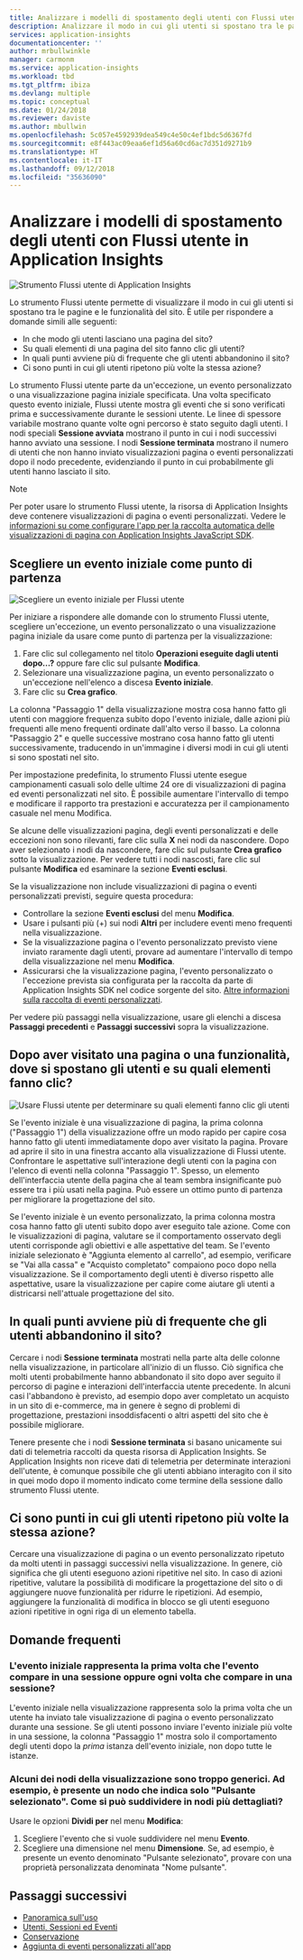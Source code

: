 ```yaml
---
title: Analizzare i modelli di spostamento degli utenti con Flussi utente in Azure Application Insights | Microsoft Docs
description: Analizzare il modo in cui gli utenti si spostano tra le pagine e le funzionalità dell'app Web.
services: application-insights
documentationcenter: ''
author: mrbullwinkle
manager: carmonm
ms.service: application-insights
ms.workload: tbd
ms.tgt_pltfrm: ibiza
ms.devlang: multiple
ms.topic: conceptual
ms.date: 01/24/2018
ms.reviewer: daviste
ms.author: mbullwin
ms.openlocfilehash: 5c057e4592939dea549c4e50c4ef1bdc5d6367fd
ms.sourcegitcommit: e8f443ac09eaa6ef1d56a60cd6ac7d351d9271b9
ms.translationtype: HT
ms.contentlocale: it-IT
ms.lasthandoff: 09/12/2018
ms.locfileid: "35636090"
---
```

# <a name="analyze-user-navigation-patterns-with-user-flows-in-application-insights"></a>Analizzare i modelli di spostamento degli utenti con Flussi utente in Application Insights

![Strumento Flussi utente di Application Insights](./media/app-insights-usage-flows/00001-flows.png)

Lo strumento Flussi utente permette di visualizzare il modo in cui gli utenti si spostano tra le pagine e le funzionalità del sito. È utile per rispondere a domande simili alle seguenti:

* In che modo gli utenti lasciano una pagina del sito?
* Su quali elementi di una pagina del sito fanno clic gli utenti?
* In quali punti avviene più di frequente che gli utenti abbandonino il sito?
* Ci sono punti in cui gli utenti ripetono più volte la stessa azione?

Lo strumento Flussi utente parte da un'eccezione, un evento personalizzato o una visualizzazione pagina iniziale specificata. Una volta specificato questo evento iniziale, Flussi utente mostra gli eventi che si sono verificati prima e successivamente durante le sessioni utente. Le linee di spessore variabile mostrano quante volte ogni percorso è stato seguito dagli utenti. I nodi speciali **Sessione avviata** mostrano il punto in cui i nodi successivi hanno avviato una sessione. I nodi **Sessione terminata** mostrano il numero di utenti che non hanno inviato visualizzazioni pagina o eventi personalizzati dopo il nodo precedente, evidenziando il punto in cui probabilmente gli utenti hanno lasciato il sito.

> [!NOTE]
> Per poter usare lo strumento Flussi utente, la risorsa di Application Insights deve contenere visualizzazioni di pagina o eventi personalizzati. Vedere le [informazioni su come configurare l'app per la raccolta automatica delle visualizzazioni di pagina con Application Insights JavaScript SDK](app-insights-javascript.md).
>
>

## <a name="start-by-choosing-an-initial-event"></a>Scegliere un evento iniziale come punto di partenza

![Scegliere un evento iniziale per Flussi utente](./media/app-insights-usage-flows/00002-flows-initial-event.png)

Per iniziare a rispondere alle domande con lo strumento Flussi utente, scegliere un'eccezione, un evento personalizzato o una visualizzazione pagina iniziale da usare come punto di partenza per la visualizzazione:

1. Fare clic sul collegamento nel titolo **Operazioni eseguite dagli utenti dopo...?** oppure fare clic sul pulsante **Modifica**.
2. Selezionare una visualizzazione pagina, un evento personalizzato o un'eccezione nell'elenco a discesa **Evento iniziale**.
3. Fare clic su **Crea grafico**.

La colonna "Passaggio 1" della visualizzazione mostra cosa hanno fatto gli utenti con maggiore frequenza subito dopo l'evento iniziale, dalle azioni più frequenti alle meno frequenti ordinate dall'alto verso il basso. La colonna "Passaggio 2" e quelle successive mostrano cosa hanno fatto gli utenti successivamente, traducendo in un'immagine i diversi modi in cui gli utenti si sono spostati nel sito.

Per impostazione predefinita, lo strumento Flussi utente esegue campionamenti casuali solo delle ultime 24 ore di visualizzazioni di pagina ed eventi personalizzati nel sito. È possibile aumentare l'intervallo di tempo e modificare il rapporto tra prestazioni e accuratezza per il campionamento casuale nel menu Modifica.

Se alcune delle visualizzazioni pagina, degli eventi personalizzati e delle eccezioni non sono rilevanti, fare clic sulla **X** nei nodi da nascondere. Dopo aver selezionato i nodi da nascondere, fare clic sul pulsante **Crea grafico** sotto la visualizzazione. Per vedere tutti i nodi nascosti, fare clic sul pulsante **Modifica** ed esaminare la sezione **Eventi esclusi**.

Se la visualizzazione non include visualizzazioni di pagina o eventi personalizzati previsti, seguire questa procedura:

* Controllare la sezione **Eventi esclusi** del menu **Modifica**.
* Usare i pulsanti più (+) sui nodi **Altri** per includere eventi meno frequenti nella visualizzazione.
* Se la visualizzazione pagina o l'evento personalizzato previsto viene inviato raramente dagli utenti, provare ad aumentare l'intervallo di tempo della visualizzazione nel menu **Modifica**.
* Assicurarsi che la visualizzazione pagina, l'evento personalizzato o l'eccezione prevista sia configurata per la raccolta da parte di Application Insights SDK nel codice sorgente del sito. [Altre informazioni sulla raccolta di eventi personalizzati](app-insights-api-custom-events-metrics.md).

Per vedere più passaggi nella visualizzazione, usare gli elenchi a discesa **Passaggi precedenti** e **Passaggi successivi** sopra la visualizzazione.

## <a name="after-visiting-a-page-or-feature-where-do-users-go-and-what-do-they-click"></a>Dopo aver visitato una pagina o una funzionalità, dove si spostano gli utenti e su quali elementi fanno clic?

![Usare Flussi utente per determinare su quali elementi fanno clic gli utenti](./media/app-insights-usage-flows/00003-flows-one-step.png)

Se l'evento iniziale è una visualizzazione di pagina, la prima colonna ("Passaggio 1") della visualizzazione offre un modo rapido per capire cosa hanno fatto gli utenti immediatamente dopo aver visitato la pagina. Provare ad aprire il sito in una finestra accanto alla visualizzazione di Flussi utente. Confrontare le aspettative sull'interazione degli utenti con la pagina con l'elenco di eventi nella colonna "Passaggio 1". Spesso, un elemento dell'interfaccia utente della pagina che al team sembra insignificante può essere tra i più usati nella pagina. Può essere un ottimo punto di partenza per migliorare la progettazione del sito.

Se l'evento iniziale è un evento personalizzato, la prima colonna mostra cosa hanno fatto gli utenti subito dopo aver eseguito tale azione. Come con le visualizzazioni di pagina, valutare se il comportamento osservato degli utenti corrisponde agli obiettivi e alle aspettative del team. Se l'evento iniziale selezionato è "Aggiunta elemento al carrello", ad esempio, verificare se "Vai alla cassa" e "Acquisto completato" compaiono poco dopo nella visualizzazione. Se il comportamento degli utenti è diverso rispetto alle aspettative, usare la visualizzazione per capire come aiutare gli utenti a districarsi nell'attuale progettazione del sito.

## <a name="where-are-the-places-that-users-churn-most-from-your-site"></a>In quali punti avviene più di frequente che gli utenti abbandonino il sito?

Cercare i nodi **Sessione terminata** mostrati nella parte alta delle colonne nella visualizzazione, in particolare all'inizio di un flusso. Ciò significa che molti utenti probabilmente hanno abbandonato il sito dopo aver seguito il percorso di pagine e interazioni dell'interfaccia utente precedente. In alcuni casi l'abbandono è previsto, ad esempio dopo aver completato un acquisto in un sito di e-commerce, ma in genere è segno di problemi di progettazione, prestazioni insoddisfacenti o altri aspetti del sito che è possibile migliorare.

Tenere presente che i nodi **Sessione terminata** si basano unicamente sui dati di telemetria raccolti da questa risorsa di Application Insights. Se Application Insights non riceve dati di telemetria per determinate interazioni dell'utente, è comunque possibile che gli utenti abbiano interagito con il sito in quei modo dopo il momento indicato come termine della sessione dallo strumento Flussi utente.

## <a name="are-there-places-where-users-repeat-the-same-action-over-and-over"></a>Ci sono punti in cui gli utenti ripetono più volte la stessa azione?

Cercare una visualizzazione di pagina o un evento personalizzato ripetuto da molti utenti in passaggi successivi nella visualizzazione. In genere, ciò significa che gli utenti eseguono azioni ripetitive nel sito. In caso di azioni ripetitive, valutare la possibilità di modificare la progettazione del sito o di aggiungere nuove funzionalità per ridurre le ripetizioni. Ad esempio, aggiungere la funzionalità di modifica in blocco se gli utenti eseguono azioni ripetitive in ogni riga di un elemento tabella.

## <a name="common-questions"></a>Domande frequenti

### <a name="does-the-initial-event-represent-the-first-time-the-event-appears-in-a-session-or-any-time-it-appears-in-a-session"></a>L'evento iniziale rappresenta la prima volta che l'evento compare in una sessione oppure ogni volta che compare in una sessione?

L'evento iniziale nella visualizzazione rappresenta solo la prima volta che un utente ha inviato tale visualizzazione di pagina o evento personalizzato durante una sessione. Se gli utenti possono inviare l'evento iniziale più volte in una sessione, la colonna "Passaggio 1" mostra solo il comportamento degli utenti dopo la *prima* istanza dell'evento iniziale, non dopo tutte le istanze.

### <a name="some-of-the-nodes-in-my-visualization-are-too-high-level-for-example-a-node-that-just-says-button-clicked-how-can-i-break-it-down-into-more-detailed-nodes"></a>Alcuni dei nodi della visualizzazione sono troppo generici. Ad esempio, è presente un nodo che indica solo "Pulsante selezionato". Come si può suddividere in nodi più dettagliati?

Usare le opzioni **Dividi per** nel menu **Modifica**:

1. Scegliere l'evento che si vuole suddividere nel menu **Evento**.
2. Scegliere una dimensione nel menu **Dimensione**. Se, ad esempio, è presente un evento denominato "Pulsante selezionato", provare con una proprietà personalizzata denominata "Nome pulsante".

## <a name="next-steps"></a>Passaggi successivi

* [Panoramica sull'uso](app-insights-usage-overview.md)
* [Utenti, Sessioni ed Eventi](app-insights-usage-segmentation.md)
* [Conservazione](app-insights-usage-retention.md)
* [Aggiunta di eventi personalizzati all'app](app-insights-api-custom-events-metrics.md)
